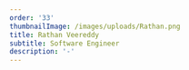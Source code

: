```yaml
---
order: '33'
thumbnailImage: /images/uploads/Rathan.png
title: Rathan Veereddy
subtitle: Software Engineer
description: '-'
---
```


